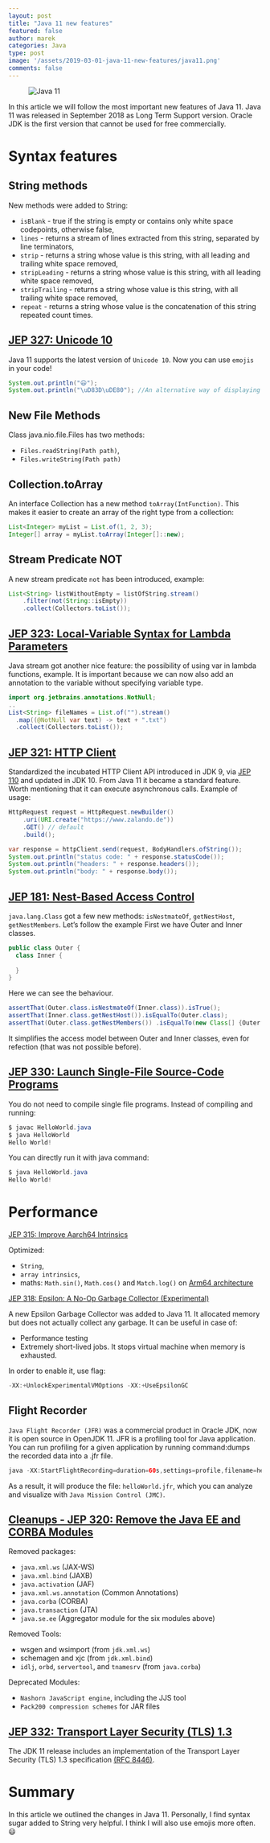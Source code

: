 ```yaml
---
layout: post
title: "Java 11 new features"
featured: false
author: marek
categories: Java
type: post
image: '/assets/2019-03-01-java-11-new-features/java11.png'
comments: false
---
```


<figure>
  <img src="/assets/2019-03-01-java-11-new-features/java11.png" alt="Java 11" />
</figure>

In this article we will follow the most important new features of Java 11. 
Java 11 was released in September 2018 as Long Term Support version. 
Oracle JDK is the first version that cannot be used for free commercially.

# Syntax features


## String methods

New methods were added to String:

* `isBlank` - true if the string is empty or contains only white space codepoints, otherwise false,
* `lines` - returns a stream of lines extracted from this string, separated by line terminators,
* `strip` - returns a string whose value is this string, with all leading and trailing white space removed,
* `stripLeading` - returns a string whose value is this string, with all leading white space removed,
* `stripTrailing` - returns a string whose value is this string, with all trailing white space removed,
* `repeat` - returns a string whose value is the concatenation of this string repeated count times.

## [JEP 327: Unicode 10](http://openjdk.java.net/jeps/327)

Java 11 supports the latest version of `Unicode 10`. Now you can use `emojis` in your code!
```java
System.out.println("😃"); 
System.out.println("\uD83D\uDE80"); //An alternative way of displaying emojis.
```

## New File Methods

Class java.nio.file.Files has two methods:

* `Files.readString(Path path)`,
* `Files.writeString(Path path)`

## Collection.toArray

An interface Collection has a new method `toArray(IntFunction)`. 
This makes it easier to create an array of the right type from a collection:
```java
List<Integer> myList = List.of(1, 2, 3);
Integer[] array = myList.toArray(Integer[]::new);
```

## Stream Predicate NOT

A new stream predicate `not` has been introduced, example:
```java
List<String> listWithoutEmpty = listOfString.stream() 
    .filter(not(String::isEmpty)) 
    .collect(Collectors.toList());
```

## [JEP 323: Local-Variable Syntax for Lambda Parameters](https://openjdk.java.net/jeps/323)

Java stream got another nice feature: the possibility of using var in lambda functions, example.
It is important because we can now also add an annotation to the variable without specifying variable type.

```java
import org.jetbrains.annotations.NotNull;
..
List<String> fileNames = List.of("").stream() 
  .map((@NotNull var text) -> text + ".txt") 
  .collect(Collectors.toList());
```

## [JEP 321: HTTP Client](https://openjdk.java.net/jeps/321)

Standardized the incubated HTTP Client API introduced in JDK 9, via [JEP 110](https://openjdk.java.net/jeps/110) and updated in JDK 10. 
From Java 11 it became a standard feature. Worth mentioning that it can execute asynchronous calls. Example of usage:
```java
HttpRequest request = HttpRequest.newBuilder() 
    .uri(URI.create("https://www.zalando.de")) 
    .GET() // default
    .build();

var response = httpClient.send(request, BodyHandlers.ofString());
System.out.println("status code: " + response.statusCode());
System.out.println("headers: " + response.headers());
System.out.println("body: " + response.body());
```

## [JEP 181: Nest-Based Access Control](https://openjdk.java.net/jeps/181)
`java.lang.Class` got a few new methods: `isNestmateOf`, `getNestHost`, `getNestMembers`. 
Let’s follow the example First we have Outer and Inner classes.

```java
public class Outer { 
  class Inner { 
    
  }
}
```
Here we can see the behaviour.
```java
assertThat(Outer.class.isNestmateOf(Inner.class)).isTrue();
assertThat(Inner.class.getNestHost()).isEqualTo(Outer.class);
assertThat(Outer.class.getNestMembers()) .isEqualTo(new Class[] {Outer.class, Inner.class});
```
It simplifies the access model between Outer and Inner classes, even for refection (that was not possible before).

## [JEP 330: Launch Single-File Source-Code Programs](https://openjdk.java.net/jeps/330)

You do not need to compile single file programs. Instead of compiling and running:
```java
$ javac HelloWorld.java
$ java HelloWorld
Hello World!
```

You can directly run it with java command:
```java
$ java HelloWorld.java
Hello World!
```

# Performance

[JEP 315: Improve Aarch64 Intrinsics](https://openjdk.java.net/jeps/315)

Optimized:
* `String`,
* `array intrinsics`,
* maths: `Math.sin()`, `Math.cos()` and `Match.log()` on [Arm64 architecture](https://en.wikipedia.org/wiki/ARM_architecture)

[JEP 318: Epsilon: A No-Op Garbage Collector (Experimental)](https://openjdk.java.net/jeps/318)

A new Epsilon Garbage Collector was added to Java 11. It allocated memory but does not actually collect any garbage. It can be useful in case of:

* Performance testing
* Extremely short-lived jobs. It stops virtual machine when memory is exhausted.

In order to enable it, use flag:
```java
-XX:+UnlockExperimentalVMOptions -XX:+UseEpsilonGC
```

## Flight Recorder

`Java Flight Recorder (JFR)` was a commercial product in Oracle JDK, now it is open source in OpenJDK 11. 
JFR is a profiling tool for Java application. You can run profiling for a given application by running command:dumps the recorded data into a .jfr file.

```java
java -XX:StartFlightRecording=duration=60s,settings=profile,filename=helloWorld.jfr HelloWorld
```

As a result, it will produce the file: `helloWorld.jfr`, which you can analyze and visualize with `Java Mission Control (JMC)`.

## [Cleanups - JEP 320: Remove the Java EE and CORBA Modules](https://openjdk.java.net/jeps/320)

Removed packages:

* `java.xml.ws` (JAX-WS)
* `java.xml.bind` (JAXB)
* `java.activation` (JAF)
* `java.xml.ws.annotation` (Common Annotations)
* `java.corba` (CORBA)
* `java.transaction` (JTA)
* `java.se.ee` (Aggregator module for the six modules above)

Removed Tools:

* wsgen and wsimport (from `jdk.xml.ws`)
* schemagen and xjc (from `jdk.xml.bind`)
* `idlj`, `orbd`, `servertool`, and `tnamesrv` (from `java.corba`)

Deprecated Modules:

* `Nashorn JavaScript engine`, including the JJS tool
* `Pack200 compression schemes` for JAR files

## [JEP 332: Transport Layer Security (TLS) 1.3](http://openjdk.java.net/jeps/332)

The JDK 11 release includes an implementation of the Transport Layer Security (TLS) 1.3 specification [(RFC 8446)](https://tools.ietf.org/html/rfc8446).

# Summary

In this article we outlined the changes in Java 11. 
Personally, I find syntax sugar added to String very helpful. I think I will also use emojis more often. 😃
